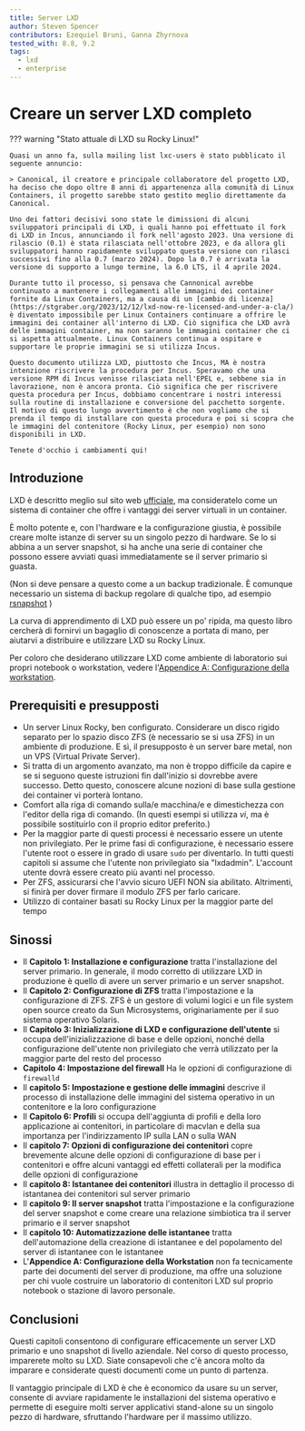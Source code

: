 ```yaml
---
title: Server LXD
author: Steven Spencer
contributors: Ezequiel Bruni, Ganna Zhyrnova
tested_with: 8.8, 9.2
tags:
  - lxd
  - enterprise
---
```


# Creare un server LXD completo

??? warning "Stato attuale di LXD su Rocky Linux!"

    Quasi un anno fa, sulla mailing list lxc-users è stato pubblicato il seguente annuncio:
    
    > Canonical, il creatore e principale collaboratore del progetto LXD, ha deciso che dopo oltre 8 anni di appartenenza alla comunità di Linux Containers, il progetto sarebbe stato gestito meglio direttamente da Canonical.
    
    Uno dei fattori decisivi sono state le dimissioni di alcuni sviluppatori principali di LXD, i quali hanno poi effettuato il fork di LXD in Incus, annunciando il fork nell'agosto 2023. Una versione di rilascio (0.1) è stata rilasciata nell'ottobre 2023, e da allora gli sviluppatori hanno rapidamente sviluppato questa versione con rilasci successivi fino alla 0.7 (marzo 2024). Dopo la 0.7 è arrivata la versione di supporto a lungo termine, la 6.0 LTS, il 4 aprile 2024.
    
    Durante tutto il processo, si pensava che Cannonical avrebbe continuato a mantenere i collegamenti alle immagini dei container fornite da Linux Containers, ma a causa di un [cambio di licenza](https://stgraber.org/2023/12/12/lxd-now-re-licensed-and-under-a-cla/) è diventato impossibile per Linux Containers continuare a offrire le immagini dei container all'interno di LXD. Ciò significa che LXD avrà delle immagini container, ma non saranno le immagini container che ci si aspetta attualmente. Linux Containers continua a ospitare e supportare le proprie immagini se si utilizza Incus. 
    
    Questo documento utilizza LXD, piuttosto che Incus, MA è nostra intenzione riscrivere la procedura per Incus. Speravamo che una versione RPM di Incus venisse rilasciata nell'EPEL e, sebbene sia in lavorazione, non è ancora pronta. Ciò significa che per riscrivere questa procedura per Incus, dobbiamo concentrare i nostri interessi sulla routine di installazione e conversione del pacchetto sorgente. Il motivo di questo lungo avvertimento è che non vogliamo che si prenda il tempo di installare con questa procedura e poi si scopra che le immagini del contenitore (Rocky Linux, per esempio) non sono disponibili in LXD. 
    
    Tenete d'occhio i cambiamenti qui!

## Introduzione

LXD è descritto meglio sul sito web [ufficiale](https://documentation.ubuntu.com/lxd/en/latest/), ma consideratelo come un sistema di container che offre i vantaggi dei server virtuali in un container.

È molto potente e, con l'hardware e la configurazione giustia, è possibile creare molte istanze di server su un singolo pezzo di hardware. Se lo si abbina a un server snapshot, si ha anche una serie di container che possono essere avviati quasi immediatamente se il server primario si guasta.

(Non si deve pensare a questo come a un backup tradizionale. È comunque necessario un sistema di backup regolare di qualche tipo, ad esempio [rsnapshot](../../guides/backup/rsnapshot_backup.md) )

La curva di apprendimento di LXD può essere un po' ripida, ma questo libro cercherà di fornirvi un bagaglio di conoscenze a portata di mano, per aiutarvi a distribuire e utilizzare LXD su Rocky Linux.

Per coloro che desiderano utilizzare LXD come ambiente di laboratorio sui propri notebook o workstation, vedere l'[Appendice A: Configurazione della workstation](30-appendix_a.md).

## Prerequisiti e presupposti

* Un server Linux Rocky, ben configurato. Considerare un disco rigido separato per lo spazio disco ZFS (è necessario se si usa ZFS) in un ambiente di produzione. E sì, il presupposto è un server bare metal, non un VPS (Virtual Private Server).
* Si tratta di un argomento avanzato, ma non è troppo difficile da capire e se si seguono queste istruzioni fin dall'inizio si dovrebbe avere successo. Detto questo, conoscere alcune nozioni di base sulla gestione dei container vi porterà lontano.
* Comfort alla riga di comando sulla/e macchina/e e dimestichezza con l'editor della riga di comando. (In questi esempi si utilizza _vi_, ma è possibile sostituirlo con il proprio editor preferito.)
* Per la maggior parte di questi processi è necessario essere un utente non privilegiato. Per le prime fasi di configurazione, è necessario essere l'utente root o essere in grado di usare `sudo` per diventarlo. In tutti questi capitoli si assume che l'utente non privilegiato sia "lxdadmin". L'account utente dovrà essere creato più avanti nel processo.
* Per ZFS, assicurarsi che l'avvio sicuro UEFI NON sia abilitato. Altrimenti, si finirà per dover firmare il modulo ZFS per farlo caricare.
* Utilizzo di container basati su Rocky Linux per la maggior parte del tempo

## Sinossi

* Il **Capitolo 1: Installazione e configurazione** tratta l'installazione del server primario. In generale, il modo corretto di utilizzare LXD in produzione è quello di avere un server primario e un server snapshot.
* Il **Capitolo 2: Configurazione di ZFS** tratta l'impostazione e la configurazione di ZFS. ZFS è un gestore di volumi logici e un file system open source creato da Sun Microsystems, originariamente per il suo sistema operativo Solaris.
* Il **Capitolo 3: Inizializzazione di LXD e configurazione dell'utente** si occupa dell'inizializzazione di base e delle opzioni, nonché della configurazione dell'utente non privilegiato che verrà utilizzato per la maggior parte del resto del processo
* **Capitolo 4: Impostazione del firewall** Ha le opzioni di configurazione di `firewalld`
* Il **capitolo 5: Impostazione e gestione delle immagini** descrive il processo di installazione delle immagini del sistema operativo in un contenitore e la loro configurazione
* Il **Capitolo 6: Profili** si occupa dell'aggiunta di profili e della loro applicazione ai contenitori, in particolare di macvlan e della sua importanza per l'indirizzamento IP sulla LAN o sulla WAN
* Il **capitolo 7: Opzioni di configurazione dei contenitori** copre brevemente alcune delle opzioni di configurazione di base per i contenitori e offre alcuni vantaggi ed effetti collaterali per la modifica delle opzioni di configurazione
* Il **capitolo 8: Istantanee dei contenitori** illustra in dettaglio il processo di istantanea dei contenitori sul server primario
* Il **capitolo 9: Il server snapshot** tratta l'impostazione e la configurazione del server snapshot e come creare una relazione simbiotica tra il server primario e il server snapshot
* Il **capitolo 10: Automatizzazione delle istantanee** tratta dell'automazione della creazione di istantanee e del popolamento del server di istantanee con le istantanee
* L'**Appendice A: Configurazione della Workstation** non fa tecnicamente parte dei documenti del server di produzione, ma offre una soluzione per chi vuole costruire un laboratorio di contenitori LXD sul proprio notebook o stazione di lavoro personale.

## Conclusioni

Questi capitoli consentono di configurare efficacemente un server LXD primario e uno snapshot di livello aziendale. Nel corso di questo processo, imparerete molto su LXD. Siate consapevoli che c'è ancora molto da imparare e considerate questi documenti come un punto di partenza.

Il vantaggio principale di LXD è che è economico da usare su un server, consente di avviare rapidamente le installazioni del sistema operativo e permette di eseguire molti server applicativi stand-alone su un singolo pezzo di hardware, sfruttando l'hardware per il massimo utilizzo.
